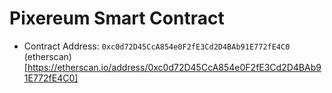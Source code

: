 # Pixereum Smart Contract
* Contract Address: `0xc0d72D45CcA854e0F2fE3Cd2D4BAb91E772fE4C0` (etherscan)[https://etherscan.io/address/0xc0d72D45CcA854e0F2fE3Cd2D4BAb91E772fE4C0]
